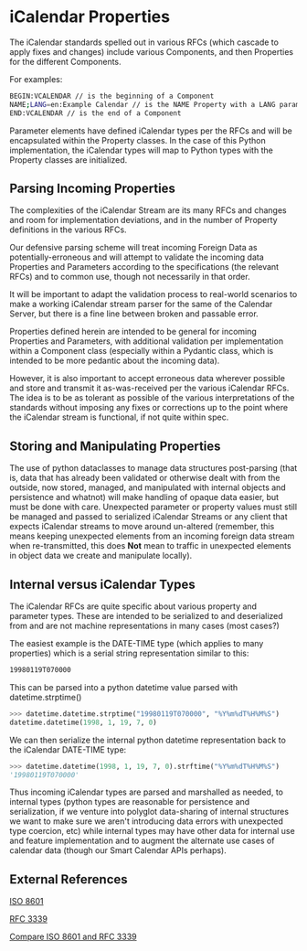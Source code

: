 <!--
 Copyright (C) 2022 Innovate for Vegas Foundation
 
 This file is part of be-smart-calendar-server-py.
 
 be-smart-calendar-server-py is free software: you can redistribute it and/or modify
 it under the terms of the GNU General Public License as published by
 the Free Software Foundation, either version 3 of the License, or
 (at your option) any later version.
 
 be-smart-calendar-server-py is distributed in the hope that it will be useful,
 but WITHOUT ANY WARRANTY; without even the implied warranty of
 MERCHANTABILITY or FITNESS FOR A PARTICULAR PURPOSE.  See the
 GNU General Public License for more details.
 
 You should have received a copy of the GNU General Public License
 along with be-smart-calendar-server-py.  If not, see <http://www.gnu.org/licenses/>.
-->

# iCalendar Properties

The iCalendar standards spelled out in various RFCs (which cascade to apply fixes and changes) include various Components, and then Properties for the different Components.

For examples:

```sh
BEGIN:VCALENDAR // is the beginning of a Component
NAME;LANG=en:Example Calendar // is the NAME Property with a LANG parameter “en” and a property value of “Example Calendar”
END:VCALENDAR // is the end of a Component
```

Parameter elements have defined iCalendar types per the RFCs and will be encapsulated within the Property classes. In the case of this Python implementation, the iCalendar types will map to Python types with the Property classes are initialized.

## Parsing Incoming Properties

The complexities of the iCalendar Stream are its many RFCs and changes and room for implementation deviations, and in the number of Property definitions in the various RFCs.

Our defensive parsing scheme will treat incoming Foreign Data as potentially-erroneous and will attempt to validate the incoming data Properties and Parameters according to the specifications (the relevant RFCs) and to common use, though not necessarily in that order.

It will be important to adapt the validation process to real-world scenarios to make a working iCalendar stream parser for the same of the Calendar Server, but there is a fine line between broken and passable error.

Properties defined herein are intended to be general for incoming Properties and Parameters, with additional validation per implementation within a Component class (especially within a Pydantic class, which is intended to be more pedantic about the incoming data).

However, it is also important to accept erroneous data wherever possible and store and transmit it as-was-received per the various iCalendar RFCs. The idea is to be as tolerant as possible of the various interpretations of the standards without imposing any fixes or corrections up to the point where the iCalendar stream is functional, if not quite within spec.

## Storing and Manipulating Properties

The use of python dataclasses to manage data structures post-parsing (that is, data that has already been validated or otherwise dealt with from the outside, now stored, managed, and manipulated with internal objects and persistence and whatnot) will make handling of opaque data easier, but must be done with care. Unexpected parameter or property values must still be managed and passed to serialized iCalendar Streams or any client that expects iCalendar streams to move around un-altered (remember, this means keeping unexpected elements from an incoming foreign data stream when re-transmitted, this does **Not** mean to traffic in unexpected elements in object data we create and manipulate locally).

## Internal versus iCalendar Types

The iCalendar RFCs are quite specific about various property and parameter types. These are intended to be serialized to and deserialized from and are not machine representations in many cases (most cases?)

The easiest example is the DATE-TIME type (which applies to many properties) which is a serial string representation similar to this:

```sh
19980119T070000
```

This can be parsed into a python datetime value parsed with datetime.strptime()

```python
>>> datetime.datetime.strptime("19980119T070000", "%Y%m%dT%H%M%S")
datetime.datetime(1998, 1, 19, 7, 0)
```

We can then serialize the internal python datetime representation back to the iCalendar DATE-TIME type:

```python
>>> datetime.datetime(1998, 1, 19, 7, 0).strftime("%Y%m%dT%H%M%S")
'19980119T070000'
```

Thus incoming iCalendar types are parsed and marshalled as needed, to internal types (python types are reasonable for persistence and serialization, if we venture into polyglot data-sharing of internal structures we want to make sure we aren't introducing data errors with unexpected type coercion, etc) while internal types may have other data for internal use and feature implementation and to augment the alternate use cases of calendar data (though our Smart Calendar APIs perhaps).

## External References

[ISO 8601](https://en.wikipedia.org/wiki/ISO_8601)

[RFC 3339](https://www.rfc-editor.org/rfc/rfc3339)

[Compare ISO 8601 and RFC 3339](https://ijmacd.github.io/rfc3339-iso8601/)
